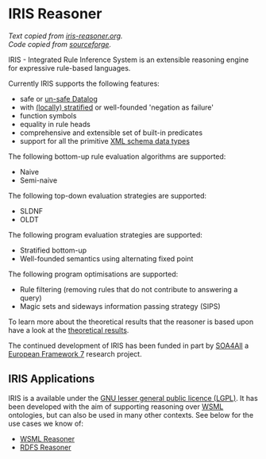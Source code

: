 IRIS Reasoner
=============
_Text copied from [iris-reasoner.org](http://iris-reasoner.org)._  
_Code copied from [sourceforge](https://sourceforge.net/projects/iris-reasoner/)._

IRIS - Integrated Rule Inference System is an extensible reasoning engine for expressive rule-based languages.

Currently IRIS supports the following features:

* safe or [un-safe Datalog](http://iris-reasoner.org/saferules)
* with [(locally) stratified](http://iris-reasoner.org/stratification) or well-founded 'negation as failure'
* function symbols
* equality in rule heads
* comprehensive and extensible set of built-in predicates
* support for all the primitive [XML schema data types](http://www.w3.org/TR/xmlschema-2/#built-in-datatypes)

The following bottom-up rule evaluation algorithms are supported:

* Naive
* Semi-naive

The following top-down evaluation strategies are supported:

* SLDNF
* OLDT

The following program evaluation strategies are supported:

* Stratified bottom-up
* Well-founded semantics using alternating fixed point

The following program optimisations are supported:

* Rule filtering (removing rules that do not contribute to answering a query)
* Magic sets and sideways information passing strategy (SIPS)

To learn more about the theoretical results that the reasoner is based upon have a look at the [theoretical results](http://iris-reasoner.org/foundations).

The continued development of IRIS has been funded in part by 
[SOA4All](http://www.soa4all.eu/) a [European Framework 7](http://cordis.europa.eu/fp7/home_en.html) research project.

IRIS Applications
-----------------

IRIS is a available under the 
[GNU lesser general public licence (LGPL)](https://www.gnu.org/licenses/lgpl-2.1.en.html). It has been developed with the aim of supporting reasoning over [WSML](http://www.wsmo.org/wsml/wsml-syntax) ontologies, but can also be used in many other contexts. See below for the use cases we know of:

* [WSML Reasoner](http://iris-reasoner.org/wsml2reasoner)
* [RDFS Reasoner](http://iris-reasoner.org/rdfsreasoner)


